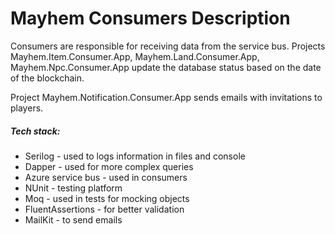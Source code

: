# Mayhem Consumers Description

Consumers are responsible for receiving data from the service bus. 
Projects Mayhem.Item.Consumer.App, Mayhem.Land.Consumer.App, Mayhem.Npc.Consumer.App
update the database status based on the date of the blockchain.

Project Mayhem.Notification.Consumer.App sends emails with invitations to players.

##### Tech stack:
- Serilog - used to logs information in files and console
- Dapper - used for more complex queries
- Azure service bus - used in consumers
- NUnit - testing platform
- Moq - used in tests for mocking objects
- FluentAssertions - for better validation
- MailKit - to send emails